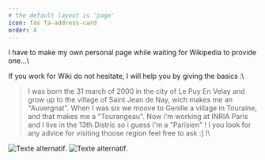 ```yaml
---
# the default layout is 'page'
icon: fas fa-address-card
order: 4
---
```



 I have to make my own personal page while waiting for Wikipedia to provide one...\

 If you work for Wiki do not hesitate, I will help you by giving the basics :\

> I was born the 31 march of 2000 in the city of Le Puy En Velay  and grow up to the village of Saint Jean de Nay, wich makes me an "Auvergnat". When I was six we moove to Genille a village in Touraine, and that makes me a "Tourangeau". Now i'm working at INRIA Paris and I live in the 13th Distric so i guess i'm a "Parisien" ! I you look for any advice for visiting thoose region feel free to ask :] !\

![Texte alternatif](https://i-de.unimedias.fr/2023/12/07/dt174lepuy-en-velaycoverlo-6571e2bfe234b.jpg?auto=format,compress&cs=tinysrgb&w=1200 "Le Puy En Velay").
![Texte alternatif](https://www.loches-valdeloire.com/wp-content/uploads/2024/03/redim-loches-au-printemps-massimo-ripani-2033-12-31-high-900x530.jpg "Loches").
